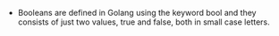 * Booleans are defined in Golang using the keyword bool and they consists of just two values, true and false, both in small case letters.
